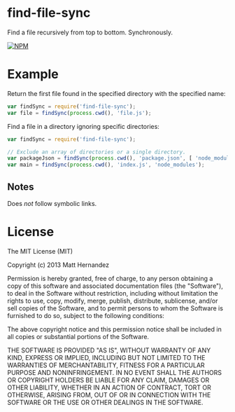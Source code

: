 find-file-sync
==============

Find a file recursively from top to bottom. Synchronously.

[![NPM](https://nodei.co/npm/find-file-sync.png)](https://nodei.co/npm/find-file-sync/)

# Example

Return the first file found in the specified directory with the specified name:

``` js
var findSync = require('find-file-sync');
var file = findSync(process.cwd(), 'file.js');
```

Find a file in a directory ignoring specific directories:

``` js
var findSync = require('find-file-sync');

// Exclude an array of directories or a single directory.
var packageJson = findSync(process.cwd(), 'package.json', [ 'node_modules', '.git' ]);
var main = findSync(process.cwd(), 'index.js', 'node_modules');
```

## Notes

Does _not_ follow symbolic links.

# License

The MIT License (MIT)

Copyright (c) 2013 Matt Hernandez

Permission is hereby granted, free of charge, to any person obtaining a copy of
this software and associated documentation files (the "Software"), to deal in
the Software without restriction, including without limitation the rights to
use, copy, modify, merge, publish, distribute, sublicense, and/or sell copies of
the Software, and to permit persons to whom the Software is furnished to do so,
subject to the following conditions:

The above copyright notice and this permission notice shall be included in all
copies or substantial portions of the Software.

THE SOFTWARE IS PROVIDED "AS IS", WITHOUT WARRANTY OF ANY KIND, EXPRESS OR
IMPLIED, INCLUDING BUT NOT LIMITED TO THE WARRANTIES OF MERCHANTABILITY, FITNESS
FOR A PARTICULAR PURPOSE AND NONINFRINGEMENT. IN NO EVENT SHALL THE AUTHORS OR
COPYRIGHT HOLDERS BE LIABLE FOR ANY CLAIM, DAMAGES OR OTHER LIABILITY, WHETHER
IN AN ACTION OF CONTRACT, TORT OR OTHERWISE, ARISING FROM, OUT OF OR IN
CONNECTION WITH THE SOFTWARE OR THE USE OR OTHER DEALINGS IN THE SOFTWARE.
